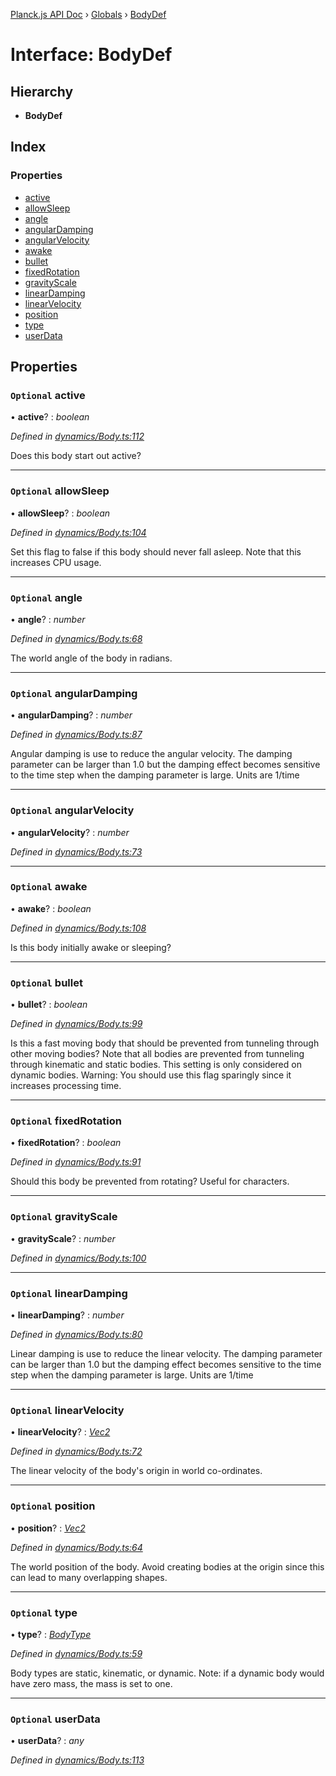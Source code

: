 [Planck.js API Doc](../README.md) › [Globals](../globals.md) › [BodyDef](bodydef.md)

# Interface: BodyDef

## Hierarchy

* **BodyDef**

## Index

### Properties

* [active](bodydef.md#optional-active)
* [allowSleep](bodydef.md#optional-allowsleep)
* [angle](bodydef.md#optional-angle)
* [angularDamping](bodydef.md#optional-angulardamping)
* [angularVelocity](bodydef.md#optional-angularvelocity)
* [awake](bodydef.md#optional-awake)
* [bullet](bodydef.md#optional-bullet)
* [fixedRotation](bodydef.md#optional-fixedrotation)
* [gravityScale](bodydef.md#optional-gravityscale)
* [linearDamping](bodydef.md#optional-lineardamping)
* [linearVelocity](bodydef.md#optional-linearvelocity)
* [position](bodydef.md#optional-position)
* [type](bodydef.md#optional-type)
* [userData](bodydef.md#optional-userdata)

## Properties

### `Optional` active

• **active**? : *boolean*

*Defined in [dynamics/Body.ts:112](https://github.com/shakiba/planck.js/blob/5b96d95/src/dynamics/Body.ts#L112)*

Does this body start out active?

___

### `Optional` allowSleep

• **allowSleep**? : *boolean*

*Defined in [dynamics/Body.ts:104](https://github.com/shakiba/planck.js/blob/5b96d95/src/dynamics/Body.ts#L104)*

Set this flag to false if this body should never fall asleep. Note that this increases CPU usage.

___

### `Optional` angle

• **angle**? : *number*

*Defined in [dynamics/Body.ts:68](https://github.com/shakiba/planck.js/blob/5b96d95/src/dynamics/Body.ts#L68)*

The world angle of the body in radians.

___

### `Optional` angularDamping

• **angularDamping**? : *number*

*Defined in [dynamics/Body.ts:87](https://github.com/shakiba/planck.js/blob/5b96d95/src/dynamics/Body.ts#L87)*

Angular damping is use to reduce the angular velocity.
The damping parameter can be larger than 1.0 but the damping effect
becomes sensitive to the time step when the damping parameter is large.
Units are 1/time

___

### `Optional` angularVelocity

• **angularVelocity**? : *number*

*Defined in [dynamics/Body.ts:73](https://github.com/shakiba/planck.js/blob/5b96d95/src/dynamics/Body.ts#L73)*

___

### `Optional` awake

• **awake**? : *boolean*

*Defined in [dynamics/Body.ts:108](https://github.com/shakiba/planck.js/blob/5b96d95/src/dynamics/Body.ts#L108)*

Is this body initially awake or sleeping?

___

### `Optional` bullet

• **bullet**? : *boolean*

*Defined in [dynamics/Body.ts:99](https://github.com/shakiba/planck.js/blob/5b96d95/src/dynamics/Body.ts#L99)*

Is this a fast moving body that should be prevented from
tunneling through other moving bodies? Note that all bodies are
prevented from tunneling through kinematic and static bodies. This
setting is only considered on dynamic bodies. Warning: You should use
this flag sparingly since it increases processing time.

___

### `Optional` fixedRotation

• **fixedRotation**? : *boolean*

*Defined in [dynamics/Body.ts:91](https://github.com/shakiba/planck.js/blob/5b96d95/src/dynamics/Body.ts#L91)*

Should this body be prevented from rotating? Useful for characters.

___

### `Optional` gravityScale

• **gravityScale**? : *number*

*Defined in [dynamics/Body.ts:100](https://github.com/shakiba/planck.js/blob/5b96d95/src/dynamics/Body.ts#L100)*

___

### `Optional` linearDamping

• **linearDamping**? : *number*

*Defined in [dynamics/Body.ts:80](https://github.com/shakiba/planck.js/blob/5b96d95/src/dynamics/Body.ts#L80)*

Linear damping is use to reduce the linear velocity. The
damping parameter can be larger than 1.0 but the damping effect becomes
sensitive to the time step when the damping parameter is large.
Units are 1/time

___

### `Optional` linearVelocity

• **linearVelocity**? : *[Vec2](../classes/vec2.md)*

*Defined in [dynamics/Body.ts:72](https://github.com/shakiba/planck.js/blob/5b96d95/src/dynamics/Body.ts#L72)*

The linear velocity of the body's origin in world co-ordinates.

___

### `Optional` position

• **position**? : *[Vec2](../classes/vec2.md)*

*Defined in [dynamics/Body.ts:64](https://github.com/shakiba/planck.js/blob/5b96d95/src/dynamics/Body.ts#L64)*

The world position of the body. Avoid creating bodies at the
origin since this can lead to many overlapping shapes.

___

### `Optional` type

• **type**? : *[BodyType](../globals.md#bodytype)*

*Defined in [dynamics/Body.ts:59](https://github.com/shakiba/planck.js/blob/5b96d95/src/dynamics/Body.ts#L59)*

Body types are static, kinematic, or dynamic. Note: if a dynamic
body would have zero mass, the mass is set to one.

___

### `Optional` userData

• **userData**? : *any*

*Defined in [dynamics/Body.ts:113](https://github.com/shakiba/planck.js/blob/5b96d95/src/dynamics/Body.ts#L113)*
